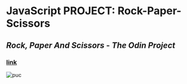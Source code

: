 # JavaScript PROJECT: Rock-Paper-Scissors
## *Rock, Paper And Scissors* - ***The Odin Project*** 
### [link](https://artanmerko.github.io/rock-paper-scissors/)

![puc](https://user-images.githubusercontent.com/97398977/162271824-e6a55d8f-1026-4995-8645-b2b021fa53db.png)
